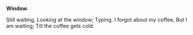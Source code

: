 **Window**.

Still waiting,
Looking at the window;
Typing.
I forgot about my coffee,
But I am waiting;
Till the coffee gets cold.

